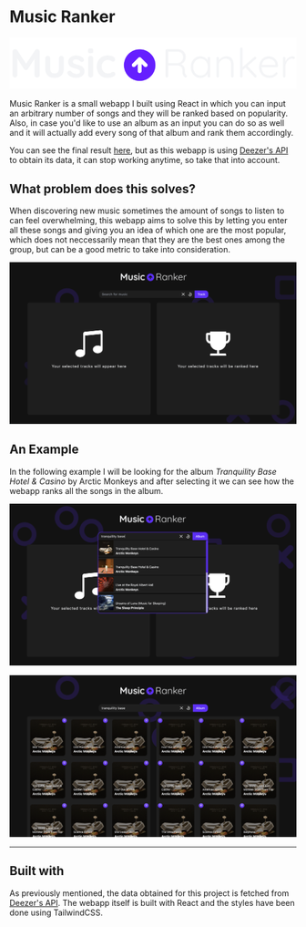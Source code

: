 # Music Ranker

![](./readme/music-ranker-logo.png)

Music Ranker is a small webapp I built using React in which you can input an arbitrary number of songs and they will be ranked based on popularity. Also, in case you'd like to use an album as an input you can do so as well and it will actually add every song of that album and rank them accordingly.

You can see the final result [here](https://music-ranker.netlify.app/), but as this webapp is using [Deezer's API](https://developers.deezer.com/api) to obtain its data, it can stop working anytime, so take that into account.

## What problem does this solves?

When discovering new music sometimes the amount of songs to listen to can feel overwhelming, this webapp aims to solve this by letting you enter all these songs and giving you an idea of which one are the most popular, which does not neccessarily mean that they are the best ones among the group, but can be a good metric to take into consideration.


![](./readme/music-ranker-demo.png)

## An Example

In the following example I will be looking for the album _Tranquility Base Hotel & Casino_ by Arctic Monkeys and after selecting it we can see how the webapp ranks all the songs in the album.

![](./readme/music-ranker-2.png)

![](./readme/music-ranker-3.png)

---

## Built with

As previously mentioned, the data obtained for this project is fetched from [Deezer's API](https://developers.deezer.com/api). The webapp itself is built with React and the styles have been done using TailwindCSS.
